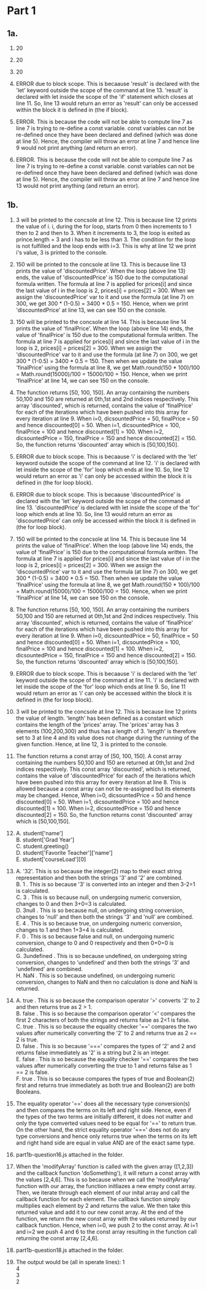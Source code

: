 # Part 1

## 1a.

1. 20
2. 20
3. 20

4. ERROR due to block scope. This is becaause 'result' is declared with the 'let' keyword outside the scope of the command at line 13. 'result' is declared with let inside the scope of the 'if' statement which closes at line 11. So, line 13 would return an error as 'result' can only be accessed within the block it is defined in (the if block).

5. ERROR. This is because the code will not be able to compute line 7 as line 7 is trying to re-define a const variable. const variables can not be re-defined once they have been declared and defined (which was done at line 5). Hence, the compiler will throw an error at line 7 and hence line 9 would not print anything (and return an error).
6.  ERROR. This is because the code will not be able to compute line 7 as line 7 is trying to re-define a const variable. const variables can not be re-defined once they have been declared and defined (which was done at line 5). Hence, the compiler will throw an error at line 7 and hence line 13 would not print anything (and return an error).

## 1b.
 
1. 3 will be printed to the concsole at line 12. This is because line 12 prints the value of i. i, during the for loop, starts from 0 then increments to 1 then to 2 and then to 3. When it increments to 3, the loop is exited as prince.length = 3 and i has to be less than 3. The condition for the loop is not fulfilled and the loop ends with i=3. This is why at line 12 we print i's value, 3 is printed to the console.

2. 150 will be printed to the concsole at line 13. This is because line 13 prints the value of 'discountedPrice'. When the loop (above line 13) ends, the value of 'discountedPrice' is 150 due to the computational formula written. The formula at line 7 is applied for prices[i] and since the last value of i in the loop is 2, prices[i] = prices[2] = 300. When we assign the 'discountedPrice' var to it and use the formula (at line 7) on 300, we get 300 * (1-0.5) = 3400 * 0.5 = 150. Hence, when we print 'discountedPrice' at line 13, we can see 150 on the console.

3. 150 will be printed to the concsole at line 14. This is because line 14 prints the value of 'finalPrice'. When the loop (above line 14) ends, the value of 'finalPrice' is 150 due to the computational formula written. The formula at line 7 is applied for prices[i] and since the last value of i in the loop is 2, prices[i] = prices[2] = 300. When we assign the 'discountedPrice' var to it and use the formula (at line 7) on 300, we get 300 * (1-0.5) = 3400 * 0.5 = 150. Then when we update the value 'finalPrice' using the formula at line 8, we get Math.round(150 * 100)/100 = Math.round(15000)/100 = 15000/100 = 150. Hence, when we print 'finalPrice' at line 14, we can see 150 on the console.

4. The function returns [50, 100, 150]. An array containing the numbers 50,100 and 150 are returned at 0th,1st and 2nd indices respectively. This array 'discounted', which is returned, contains the value of 'finalPrice' for each of the iterations which have been pushed into this array for every iteration at line 9. When i=0, dicsountedPrice = 50, finalPrice = 50 and hence discounted[0] = 50.  When i=1, dicsountedPrice = 100, finalPrice = 100 and hence discounted[1] = 100.  When i=2, dicsountedPrice = 150, finalPrice = 150 and hence discounted[2] = 150.  So, the function returns 'discounted' array which is [50,100,150].

5. ERROR due to block scope. This is becaause 'i' is declared with the 'let' keyword outside the scope of the command at line 12. 'i' is declared with let inside the scope of the 'for' loop which ends at line 10. So, line 12 would return an error as 'i' can only be accessed within the block it is defined in (the for loop block).

6. ERROR due to block scope. This is becaause 'discountedPrice' is declared with the 'let' keyword outside the scope of the command at line 13. 'discountedPrice' is declared with let inside the scope of the 'for' loop which ends at line 10. So, line 13 would return an error as 'discountedPrice' can only be accessed within the block it is defined in (the for loop block).

7. 150 will be printed to the concsole at line 14. This is because line 14 prints the value of 'finalPrice'. When the loop (above line 14) ends, the value of 'finalPrice' is 150 due to the computational formula written. The formula at line 7 is applied for prices[i] and since the last value of i in the loop is 2, prices[i] = prices[2] = 300. When we assign the 'discountedPrice' var to it and use the formula (at line 7) on 300, we get 300 * (1-0.5) = 3400 * 0.5 = 150. Then when we update the value 'finalPrice' using the formula at line 8, we get Math.round(150 * 100)/100 = Math.round(15000)/100 = 15000/100 = 150. Hence, when we print 'finalPrice' at line 14, we can see 150 on the console.

8. The function returns [50, 100, 150]. An array containing the numbers 50,100 and 150 are returned at 0th,1st and 2nd indices respectively. This array 'discounted', which is returned, contains the value of 'finalPrice' for each of the iterations which have been pushed into this array for every iteration at line 9. When i=0, dicsountedPrice = 50, finalPrice = 50 and hence discounted[0] = 50.  When i=1, dicsountedPrice = 100, finalPrice = 100 and hence discounted[1] = 100.  When i=2, dicsountedPrice = 150, finalPrice = 150 and hence discounted[2] = 150.  So, the function returns 'discounted' array which is [50,100,150].

9. ERROR due to block scope. This is becaause 'i' is declared with the 'let' keyword outside the scope of the command at line 11. 'i' is declared with let inside the scope of the 'for' loop which ends at line 9. So, line 11 would return an error as 'i' can only be accessed within the block it is defined in (the for loop block).

10. 3 will be printed to the concsole at line 12. This is because line 12 prints the value of length. 'length' has been defined as a constant which contains the length of the 'prices' array. The 'prices' array has 3 elements (100,200,300) and thus has a length of 3. 'length' is therefore set to 3 at line 4 and its value does not change during the running of the given function. Hence, at line 12, 3 is printed to the console.

11. The function returns a const array of [50, 100, 150]. A const array containing the numbers 50,100 and 150 are returned at 0th,1st and 2nd indices respectively. This const array 'discounted', which is returned, contains the value of 'discountedPrice' for each of the iterations which have been pushed into this array for every iteration at line 8. This is allowed because a const array can not be re-assigned but its elements may be changed. Hence,  When i=0, dicsountedPrice = 50 and hence discounted[0] = 50.  When i=1, dicsountedPrice = 100 and hence discounted[1] = 100.  When i=2, dicsountedPrice = 150 and hence discounted[2] = 150.  So, the function returns const 'discounted' array which is [50,100,150].

12. A. student['name']  
    B. student['Grad Year']  
    C. student.greeting()  
    D. student['Favorite Teacher']['name']  
    E. student['courseLoad'][0]  
 
 13. A. '32'. This is so because the integer(2) map to their exact string representation and then both the strings '3' and '2' are combined.  
     B. 1 . This is so because '3' is converted into an integer and then 3-2=1 is calculated.  
     C. 3 . This is so because null, on undergoing numeric conversion, changes to 0 and then 3+0=3 is calculated.  
     D. 3null . This is so because null, on undergoing string conversion, changes to 'null' and then both the strings '3' and 'null' are combined.  
     E. 4 . This is so because true, on undergoing numeric conversion, changes to 1 and then 1+3=4 is calculated.  
     F. 0 . This is so because false and null, on undergoing numeric conversion, change to 0 and 0 respectively and then 0+0=0 is calculated.  
     G. 3undefined . This is so because undefined, on undergoing string conversion, changes to 'undefined' and then both the strings '3' and 'undefined' are combined.  
     H. NaN . This is so because undefined, on undergoing numeric conversion, changes to NaN and then no calculation is done and NaN is returned.  
  
 14. A. true . This is so because the comparison operator '>' converts '2' to 2 and then returns true as 2 > 1.  
     B. false . This is so because the comparison operator '<' compares the first 2 characters of both the strings and returns false as 2<1 is false.  
     C. true . This is so because the equality checker '==' compares the two values after  numerically converting the '2' to 2 and returns true as 2 == 2 is true.  
     D. false . This is so because '===' compares the types of '2' and 2  and returns false immediately as '2' is a string but 2 is an integer.  
     E. false . This is so because the equality checker '==' compares the two values after numerically converting the true to 1 and returns false as 1 == 2 is false.  
     F. true . This is so because compares the types of true and Boolean(2) first and returns true immediately as both true and Boolean(2) are both Booleans.  
     
 15. The equality operator '==' does all the necessary type conversion(s) and then compares the terms on its left and right side. Hence, even if the types of the two terms are initially different, it does not matter and only the type comverted values need to be equal for '==' to return true.
 On the other hand, the strict equality operator '===' does not do any type conversions and hence only returns true when the terms on its left and right hand side are equal in value AND are of the exact same type.
 
16. part1b-question16.js attached in the folder.  

17. When the 'modifyArray' function is called with the given array ([1,2,3]) and the callback function 'doSomething'), it will return a const array with the values [2,4,6]. This is so because when we call the 'modifyArray' function with our array, the function initliazes a new empty const array. Then, we iterate through each element of our inital array and call the callback function for each element. The callback function simply multiplies each element by 2 and returns the value. We then take this returned value and add it to our new const array. At the end of the function, we return the new const array with the values returned by our callback function. Hence, when i=0, we push 2 to the const array. At i=1 and i=2 we push 4 and 6 to the const array resulting in the function call returning the const array [2,4,6].  

18. part1b-question18.js attached in the folder.

19. The output would be (all in sperate lines):
1  
4  
3  
2  

     
     
